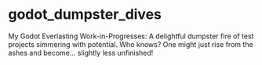 # godot_dumpster_dives
My Godot Everlasting Work-in-Progresses: A delightful dumpster fire of test projects simmering with potential. Who knows? One might just rise from the ashes and become... slightly less unfinished!
